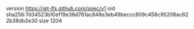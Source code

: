version https://git-lfs.github.com/spec/v1
oid sha256:7d34523b10ef19e38d761ac848e3eb49beccc809c458c95208ac622b38db2e30
size 1204
